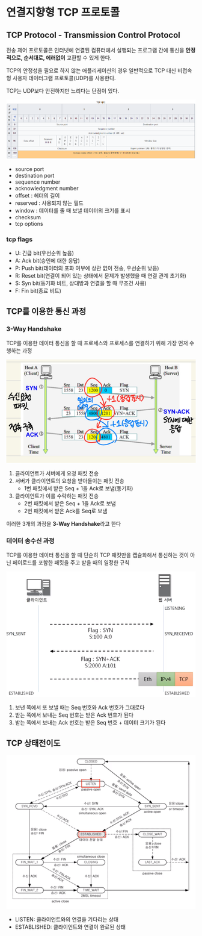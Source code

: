 # 연결지향형 TCP 프로토콜

## TCP Protocol - Transmission Control Protocol
전송 제어 프로토콜은 인터넷에 연결된 컴퓨터에서 실행되는 프로그램 간에 통신을 **안정적으로, 순서대로, 에러없이** 교환할 수 있게 한다.

TCP의 안정성을 필요로 하지 않는 애플리케이션의 경우 일반적으로 TCP 대신 비접속형 사용자 데이터그램 프로토콜(UDP)를 사용한다.

TCP는 UDP보다 안전하지만 느리다는 단점이 있다.

![tcp](./img/tcp_protocol.png)
- source port
- destination port
- sequence number
- acknowledgment number
- offset : 헤더의 길이
- reserved : 사용되지 않는 필드
- window : 데이터를 줄 때 보낼 데이터의 크기를 표시
- checksum
- tcp options


### tcp flags
- U: 긴급 bit(우선순위 높음)
- A: Ack bit(승인에 대한 응답)
- P: Push bit(데이터의 포화 여부에 상관 없이 전송, 우선순위 낮음)
- R: Reset bit(연결이 되어 있는 상태에서 문제가 발생했을 때 연결 관계 초기화)
- S: Syn bit(동기화 비트, 상대방과 연결을 할 때 무조건 사용)
- F: Fin bit(종료 비트)

## TCP를 이용한 통신 과정

### 3-Way Handshake
TCP를 이용한 데이터 통신을 할 때 프로세스와 프로세스를 연결하기 위해 가장 먼저 수행하는 과정

![3way](img/3way.jpg)

1. 클라이언트가 서버에게 요청 패킷 전송
2. 서버가 클라이언트의 요청을 받아들이는 패킷 전송
   - 1번 패킷에서 받은 Seq + 1을 Ack로 보냄(동기화)
3. 클라이언트가 이를 수락하는 패킷 전송
   - 2번 패킷에서 받은 Seq + 1을 Ack로 보냄
   - 2번 패킷에서 받은 Ack를 Seq로 보냄

이러한 3개의 과정을 **3-Way Handshake**라고 한다

### 데이터 송수신 과정

TCP를 이용한 데이터 통신을 할 때 단순히 TCP 패킷만을 캡슐화해서 통신하는 것이 아닌 페이로드를 포함한 패킷을 주고 받을 때의 일정한 규칙

![tcp_comm](img/tcp_communication.png)

1. 보낸 쪽에서 또 보낼 때는 Seq 번호와 Ack 번호가 그대로다
2. 받는 쪽에서 보내는 Seq 번호는 받은 Ack 번호가 된다
3. 받는 쪽에서 보내는 Ack 번호는 받은 Seq 번호 + 데이터 크기가 된다

## TCP 상태전이도

![tcp_diagram](img/tcp_diagram.png)
- LISTEN: 클라이언트와의 연결을 기다리는 상태
- ESTABLISHED: 클라이언트와 연결이 완료된 상태